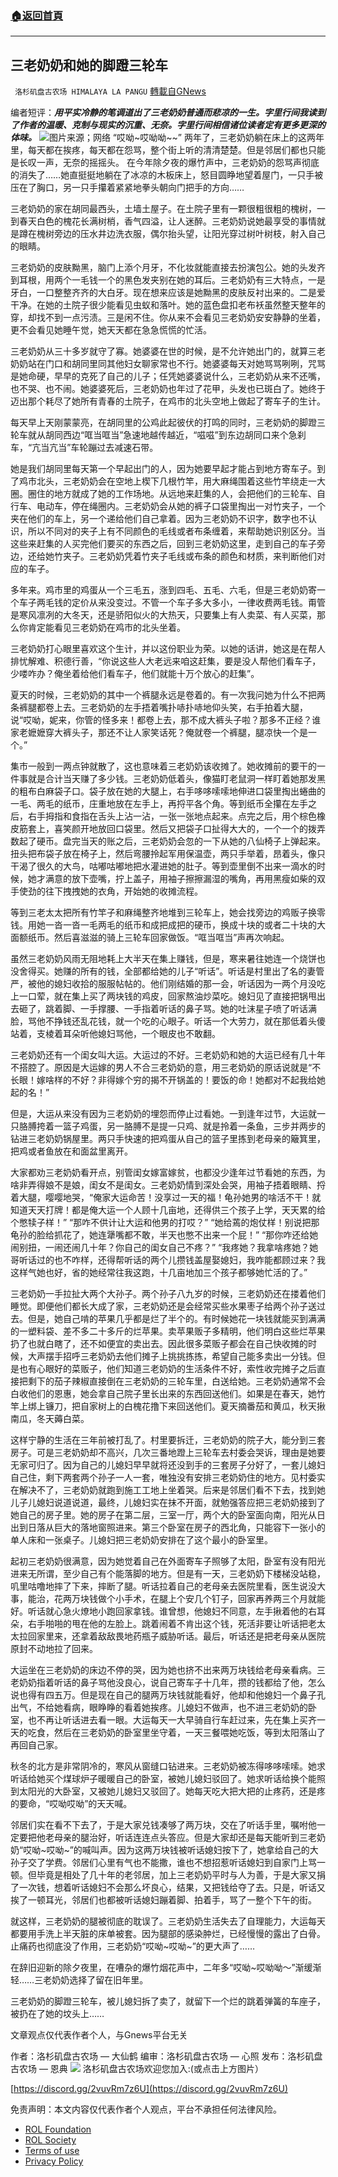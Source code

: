 ###  [:house:返回首頁](https://github.com/ourhimalayas/txt)
---


## 三老奶奶和她的脚蹬三轮车
` 洛杉矶盘古农场 HIMALAYA LA PANGU` [轉載自GNews](https://gnews.org/zh-hans/2030500/)

编者短评：***用平实冷静的笔调道出了三老奶奶普通而悲凉的一生。字里行间我读到了作者的温暖、克制与现实的沉重、无奈。字里行间相信诸位读者定有更多更深的体味。***
![](https://assets.gnews.org/wp-content/uploads/2022/02/image-1781.png)图片来源；网络
“哎呦~哎呦呦~~”
两年了，三老奶奶躺在床上的这两年里，每天都在挨疼，每天都在怨骂，整个街上听的清清楚楚。但是邻居们都也只能是长叹一声，无奈的摇摇头。
在今年除夕夜的爆竹声中，三老奶奶的怨骂声彻底的消失了……她直挺挺地躺在了冰凉的木板床上，怒目圆睁地望着屋门，一只手被压在了胸口，另一只手攥着紧紧地拳头朝向门把手的方向……

三老奶奶的家在胡同最西头，土墙土屋子。在土院子里有一颗很粗很粗的槐树，一到春天白色的槐花长满树梢，香气四溢，让人迷醉。三老奶奶说她最享受的事情就是蹲在槐树旁边的压水井边洗衣服，偶尔抬头望，让阳光穿过树叶树枝，射入自己的眼睛。

三老奶奶的皮肤黝黑，脑门上添个月牙，不化妆就能直接去扮演包公。她的头发齐到耳根，用两个一毛钱一个的黑色发夹别在她的耳后。三老奶奶有三大特点，一是牙白，一口整整齐齐的大白牙。现在想来应该是她黝黑的皮肤反衬出来的。二是爱干净。在她的土院子很少能看见虫蚁和落叶。她的蓝色盘扣老布袄虽然整天整年的穿，却找不到一点污渍。三是闲不住。你从来不会看见三老奶奶安安静静的坐着，更不会看见她睡午觉，她天天都在急急慌慌的忙活。

三老奶奶从三十多岁就守了寡。她婆婆在世的时候，是不允许她出门的，就算三老奶奶站在门口和胡同里同其他妇女聊家常也不行。她婆婆每天对她骂骂咧咧，咒骂是她命硬，早早的克死了自己的儿子；任凭她婆婆说什么，三老奶奶从来不还嘴，也不哭、也不闹。她婆婆死后，三老奶奶也年过了花甲，头发也已斑白了。她终于迈出那个耗尽了她所有青春的土院子，在鸡市的北头空地上做起了寄车子的生计。

每天早上天刚蒙蒙亮，在胡同里的公鸡此起彼伏的打鸣的同时，三老奶奶的脚蹬三轮车就从胡同西边“哐当哐当”急速地越传越近，“嗞嗞”到东边胡同口来个急刹车，“亢当亢当”车轮蹦过去减速石带。

她是我们胡同里每天第一个早起出门的人，因为她要早起才能占到地方寄车子。到了鸡市北头，三老奶奶会在空地上楔下几根竹竿，用大麻绳围着这些竹竿绕走一大圈。圈住的地方就成了她的工作场地。从远地来赶集的人，会把他们的三轮车、自行车、电动车，停在绳圈内。三老奶奶会从她的裤子口袋里掏出一对竹夹子，一个夹在他们的车上，另一个递给他们自己拿着。因为三老奶奶不识字，数字也不认识，所以不同对的夹子上有不同颜色的毛线或者布条缠着，来帮助她识别区分。当这些来赶集的人买完他们要买的东西之后，回到三老奶奶这里，走到自己的车子旁边，还给她竹夹子。三老奶奶凭着竹夹子毛线或布条的颜色和材质，来判断他们对应的车子。

多年来。鸡市里的鸡蛋从一个三毛五，涨到四毛、五毛、六毛，但是三老奶奶寄一个车子两毛钱的定价从来没变过。不管一个车子多大多小，一律收费两毛钱。甭管是寒风凛冽的大冬天，还是骄阳似火的大热天，只要集上有人卖菜、有人买菜，那么你肯定能看见三老奶奶在鸡市的北头坐着。

三老奶奶打心眼里喜欢这个生计，并以这份职业为荣。以她的话讲，她这是在帮人排忧解难、积德行善，“你说这些人大老远来咱这赶集，要是没人帮他们看车子，少喽咋办？俺坐着给他们看车子，他们就能十万个放心的赶集”。

夏天的时候，三老奶奶的其中一个裤腿永远是卷着的。有一次我问她为什么不把两条裤腿都卷上去。三老奶奶的左手捂着嘴扑哧扑哧地仰头笑，右手拍着大腿，说“哎呦，妮来，你管的怪多来！都卷上去，那不成大裤头子啦？那多不正经？谁家老嬷嬷穿大裤头子，那还不让人家笑话死？俺就卷一个裤腿，腿凉快一个是一个。”

集市一般到一两点钟就散了，这也意味着三老奶奶该收摊了。她收摊前的要干的一件事就是合计当天赚了多少钱。三老奶奶低着头，像猫盯老鼠洞一样盯着她那发黑的粗布白麻袋子口。袋子放在她的大腿上，右手哆哆嗦嗦地伸进口袋里掏出蜷曲的一毛、两毛的纸币，庄重地放在左手上，再捋平各个角。等到纸币全攥在左手之后，右手拇指和食指在舌头上沾一沾，一张一张地点起来。点完之后，用个棕色橡皮筋套上，喜笑颜开地放回口袋里。然后又把袋子口扯得大大的，一个一个的拨弄数起了硬币。盘完当天的账之后，三老奶奶会忽的一下从她的八仙椅子上弹起来。扭头把布袋子放在椅子上，然后弯腰拎起军用保温壶，两只手举着，昂着头，像只干渴了很久的大鸟，咕嘟咕嘟地把水灌进她的肚子。等到壶里倒不出来一滴水的时候，她才满意的放下壶嘴，拧上盖子，用袖子擦擦漏湿的嘴角，再用黑瘦如柴的双手使劲的往下拽拽她的衣角，开始她的收摊流程。

等到三老太太把所有竹竿子和麻绳整齐地堆到三轮车上，她会找旁边的鸡贩子换零钱。用她一沓一沓一毛两毛的纸币和成把成把的硬币，换成十块的或者二十块的大面额纸币。然后喜滋滋的骑上三轮车回家做饭。“哐当哐当”声再次响起。

虽然三老奶奶风雨无阻地耗上大半天在集上赚钱，但是，寒来暑往她连一个烧饼也没舍得买。她赚的所有的钱，全部都给她的儿子“听话”。听话是村里出了名的妻管严，被他的媳妇收拾的服服帖帖的。他们刚结婚的那一会，听话因为一两个月没吃上一口荤，就在集上买了两块钱的鸡皮，回家熬油炒菜吃。媳妇见了直接把锅甩出去砸了，跳着脚、一手撑腰、一手指着听话的鼻子骂。她的吐沫星子喷了听话满脸，骂他不挣钱还乱花钱，就一个吃的心眼子。听话一个大劳力，就在那低着头傻站着，支棱着耳朵听他媳妇骂他，一个眼皮也不敢翻。

三老奶奶还有一个闺女叫大运。大运过的不好。三老奶奶和她的大运已经有几十年不搭腔了。原因是大运嫁的男人不合三老奶奶的意，用三老奶奶的原话说就是“不长眼！嫁啥样的不好？非得嫁个穷的揭不开锅盖的！要饭的命！她都对不起我给她起的名！”

但是，大运从来没有因为三老奶奶的埋怨而停止过看她。一到逢年过节，大运就一只胳膊挎着一篮子鸡蛋，另一胳膊不是提一只鸡、就是拎着一条鱼，三步并两步的钻进三老奶奶锅屋里。两只手快速的把鸡蛋从自己的篮子里拣到老母亲的簸箕里，把鸡或者鱼放在和面盆里离开。

大家都劝三老奶奶看开点，别管闺女嫁富嫁贫，也都没少逢年过节看她的东西，为啥非弄得娘不是娘，闺女不是闺女。三老奶奶情到深处会哭，用袖子捂着眼睛、捋着大腿，嘤嘤地哭，“俺家大运命苦！没享过一天的福！龟孙她男的啥活不干！就知道天天打牌！都是俺大运一个人顾十几亩地，还得供三个孩子上学，天天累的给个憋犊子样！”
“那咋不供计让大运和他男的打哎？”
“她给蔫的炮仗样！别说把那龟孙的脸给抓花了，她连犟嘴都不敢，半天也憋不出来一个屁！”
“那你咋还给她闹别扭，一闹还闹几十年？你自己的闺女自己不疼？”
“我疼她？我拿啥疼她？她哥听话过的也不咋样，还得帮听话的两个儿攒钱盖屋娶媳妇，我咋能都顾过来？我这样气她也好，省的她经常往我这跑，十几亩地加三个孩子都够她忙活的了。”

三老奶奶一手拉扯大两个大孙子。两个孙子八九岁的时候，三老奶奶还在搂着他们睡觉。即便他们都长大成了家，三老奶奶还是会经常买些水果枣子给两个孙子送过去。但是，她自己啃的苹果几乎都是烂了半个的。有时候她花一块钱就能买到满满的一塑料袋、差不多二十多斤的烂苹果。卖苹果贩子多精明，他们明白这些烂苹果扔了也就白瞎了，还不如便宜的卖出去。因此很多菜贩子都会在自己快收摊的时候，大声摆手招呼三老奶奶去他们摊子上挑挑拣拣，希望自己能多卖出一分钱。但是也有心眼好的菜贩子，他们知道三老奶奶的生活条件不好，索性收完摊子之后直接把剩下的茄子辣椒直接倒在三老奶奶的三轮车里，白送给她。三老奶奶通常不会白收他们的恩惠，她会拿自己院子里长出来的东西回送他们。如果是在春天，她竹竿上绑上镰刀，把自家树上的白槐花撸下来回送他们。夏天摘番茄和黄瓜，秋天揪南瓜，冬天薅白菜。

这样宁静的生活在三年前被打乱了。村里要拆迁，三老奶奶的院子大，能分到三套房子。可是三老奶奶却不高兴，几次三番地蹬上三轮车去村委会哭诉，理由是她要无家可归了。因为自己的儿媳妇早早就将还没到手的三套房子分好了，一套儿媳妇自己住，剩下两套两个孙子一人一套，唯独没有安排三老奶奶住的地方。见村委实在解决不了，三老奶奶就跑到施工工地上坐着哭。后来是邻居们看不下去，找到她儿子儿媳妇说道说道，最终，儿媳妇实在抹不开面，就勉强答应把三老奶奶接到了她自己的房子里。她的房子在第二层，三室一厅，两个大的卧室面向南，阳光从日出到日落从巨大的落地窗照进来。第三个卧室在房子的西北角，只能容下一张小的单人床和一张桌子。儿媳妇把三老奶奶安排在了这个最小的卧室里。

起初三老奶奶很满意，因为她觉着自己在外面寄车子照够了太阳，卧室有没有阳光进来无所谓，至少自己有个能落脚的地方。但是有一天，三老奶奶下楼梯没站稳，叽里咕噜地摔了下来，摔断了腿。听话拉着自己的老母亲去医院里看，医生说没大事，能治，花两万块钱做个小手术，在腿上个安几个钉子，回家再养两三个月就能好。听话就心急火燎地小跑回家拿钱。谁曾想，他媳妇不同意，左手揪着他的右耳朵，右手啪啪的甩在他的左脸上。跳着闹着不肯出这个钱，死活非要让听话把老太太拉回家里来，还拿着敌敌畏地药瓶子威胁听话。最后，听话还是把老母亲从医院原封不动地拉了回来。

大运坐在三老奶奶的床边不停的哭，因为她也挤不出来两万块钱给老母亲看病。三老奶奶指着听话的鼻子骂他没良心，说自己寄车子十几年，攒的钱都给了他，怎么说也得有四五万。但是现在自己的腿两万块钱就能看好，他却和他媳妇一个鼻子孔出气，不给她看病，眼睁睁的看着她挨疼。儿媳妇不做声，也不进三老奶奶的卧室，也不再让听话进去看一眼。大运每天一大早骑自行车赶过来，先在集上买齐一天的吃食，然后在三老奶奶的卧室里坐守着，一天三餐喂她吃饭，等到太阳落山了再回自己家。

秋冬的北方是非常阴冷的，寒风从窗缝口钻进来。三老奶奶被冻得哆哆嗦嗦。她求听话给她买个煤球炉子暖暖自己的卧室，被她儿媳妇驳回了。她求听话给换个能照到太阳光的大卧室，又被她儿媳妇又驳回了。她每天吃大把大把的止疼药，还是疼的要命，“哎呦哎呦”的天天喊。

邻居们实在看不下去了，于是大家兑钱凑够了两万块，交在了听话手里，嘱咐他一定要把他老母亲的腿治好，听话连连点头答应。但是大家却还是每天能听到三老奶奶“哎呦~哎呦~”的喊叫声。因为这两万块钱被听话媳妇按下了，她拿给自己的大孙子交了学费。邻居们心里有气也不能撒，谁也不想招惹听话媳妇到自家门上骂一顿。但毕竟是相处了几十年的老邻居，加上三老奶奶平时与人为善，于是大家又捐了一次钱，想着听话媳妇不会那么坏良心，结果，又把钱给夺了去。只是，听话又挨了一顿耳光，邻居们也都被听话媳妇蹦着脚、拍着手，骂了一整个下午的街。

就这样，三老奶奶的腿被彻底的耽误了。三老奶奶生活失去了自理能力，大运每天都要用手洗上半天脏的床单被套。因为腿部的感染肿烂，已经慢慢的露出了白骨。止痛药也彻底没了作用，三老奶奶“哎呦~哎呦~”的更大声了……

在辞旧迎新的除夕夜里，在嘈杂的爆竹烟花声中，二年多“哎呦~哎呦呦～”渐缓渐轻……三老奶奶选择了留在旧年里。

三老奶奶的脚蹬三轮车，被儿媳妇拆了卖了，就留下一个烂的跳着弹簧的车座子，被扔在了她的坟头上……

文章观点仅代表作者个人，与Gnews平台无关

作者：洛杉矶盘古农场 — 大仙鹤
编审：洛杉矶盘古农场 — 心照
发布：洛杉矶盘古农场 — 恩典
[![](https://assets.gnews.org/wp-content/uploads/2021/03/WhatsApp-Image-2021-06-26-at-22.05.30.jpeg)](https://discord.gg/2vuvRm7z6U)
洛杉矶盘古农场欢迎您加入:(或点击上方图片）

[https://discord.gg/2vuvRm7z6U](https://discord.gg/2vuvRm7z6U)

 

免责声明：本文内容仅代表作者个人观点，平台不承担任何法律风险。

- [ROL Foundation](https://rolfoundation.org/)
- [ROL Society](https://rolsociety.org/)
- [Terms of use](https://gnews.org/terms-of-use-3/)
- [Privacy Policy](https://gnews.org/privacy-policy/)
